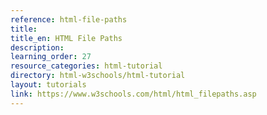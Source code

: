 ```yaml
---
reference: html-file-paths
title:
title_en: HTML File Paths
description:
learning_order: 27
resource_categories: html-tutorial
directory: html-w3schools/html-tutorial
layout: tutorials
link: https://www.w3schools.com/html/html_filepaths.asp
---
```

